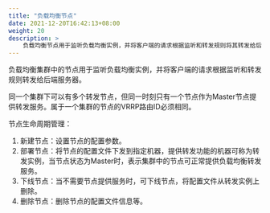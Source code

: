 ```yaml
---
title: "负载均衡节点"
date: 2021-12-20T16:42:13+08:00
weight: 20
description: >
    负载均衡节点用于监听负载均衡实例，并将客户端的请求根据监听和转发规则将其转发给后端服务器。
---
```


负载均衡集群中的节点用于监听负载均衡实例，并将客户端的请求根据监听和转发规则转发给后端服务器。

同一个集群下可以有多个转发节点，但同一时刻只有一个节点作为Master节点提供转发服务。属于一个集群的节点的VRRP路由ID必须相同。

节点生命周期管理：

1. 新建节点：设置节点的配置参数。
2. 部署节点：将节点的配置文件下发到指定机器，提供转发功能的机器可称为转发实例，当节点状态为Master时，表示集群中的节点可正常提供负载均衡转发服务。
3. 下线节点：当不需要节点提供服务时，可下线节点，将配置文件从转发实例上删除。
4. 删除节点：删除节点的配置文件信息等。

